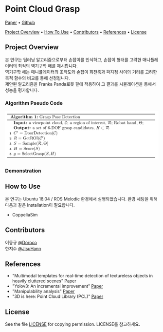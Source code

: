 # Point Cloud Grasp
<p align="left">
  <a href="## Project Overview">Paper</a> •
  <a href="https://github.com/JisuHann/Point-Cloud-Grasp">Github</a> 
</p>

<p align="left">
  <a href="## Project Overview">Project Overview</a> •
  <a href="## How to Use">How To Use</a> •
  <a href="## Contributors">Contributors</a> •
  <a href="## References">References</a> •
  <a href="## License">License</a> 
</p>

## Project Overview

본 연구는 딥러닝 알고리즘으로부터 손잡이를 인식하고, 손잡이 형태를 고려한 매니퓰레이터의 최적의 역기구학 해를 제시합니다.  
역기구학 해는 매니퓰레이터의 조작도와 손잡이 회전축과 파지점 사이의 거리를 고려한 목적 함수의 비교를 통해 선정됩니다.    
제안된 알고리즘을 Franka Panda로봇 팔에 적용하여 그 결과를 시뮬레이션을 통해서 성능을 평가합니다. 

### Algorithm Pseudo Code
<img src = "./algorithm.png" width="650">

### Demonstration  


## How to Use
본 연구는 Ubuntu 18.04 / ROS Melodic 환경에서 실행되었습니다.
환경 세팅을 위해 다음과 같은 Installation이 필요합니다.
- CoppeliaSim

## Contributors
이동규 [@Doroco](https://github.com/Doroco)  
한지수 [@JisuHann](https://github.com/JisuHann)  

## References
- "Multimodal templates for real-time detection of textureless objects in heavily cluttered scenes" [Paper](http://far.in.tum.de/pub/hinterstoisser2011linemod/hinterstoisser2011linemod.pdf)
-	"Yolov3: An incremental improvement" [Paper](https://pjreddie.com/media/files/papers/YOLOv3.pdf)
-	"Manipulability analysis" [Paper](https://ieeexplore.ieee.org/document/6651576)
-	"3D is here: Point Cloud Library (PCL)" [Paper](https://ieeexplore.ieee.org/document/5980567)


## License 
See the file [LICENSE](https://github.com/JisuHann/Point-Cloud-Grasp/blob/main/LICENSE) for copying permission. LICENSE를 참고하세요.
